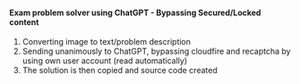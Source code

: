 #### Exam problem solver using ChatGPT  - Bypassing Secured/Locked content
1. Converting image to text/problem description 
2. Sending unanimously to ChatGPT, bypassing cloudfire and recaptcha by using own user account (read automatically)
3. The solution is then copied and source code created